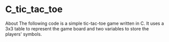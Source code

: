 # C_tic_tac_toe
About The following code is a simple tic-tac-toe game written in C. It uses a 3x3 table to represent the game board and two variables to store the players' symbols.
